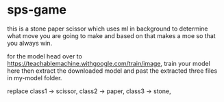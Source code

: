 # sps-game
this is a stone paper scissor which uses ml in background to determine what move you are going to make and based on that makes a moe so that you always win.

for the model head over to https://teachablemachine.withgoogle.com/train/image, train your model here then extract the downloaded model and past the extracted three files in my-model folder.

replace class1 -> scissor,
        class2 -> paper,
        class3 -> stone,
